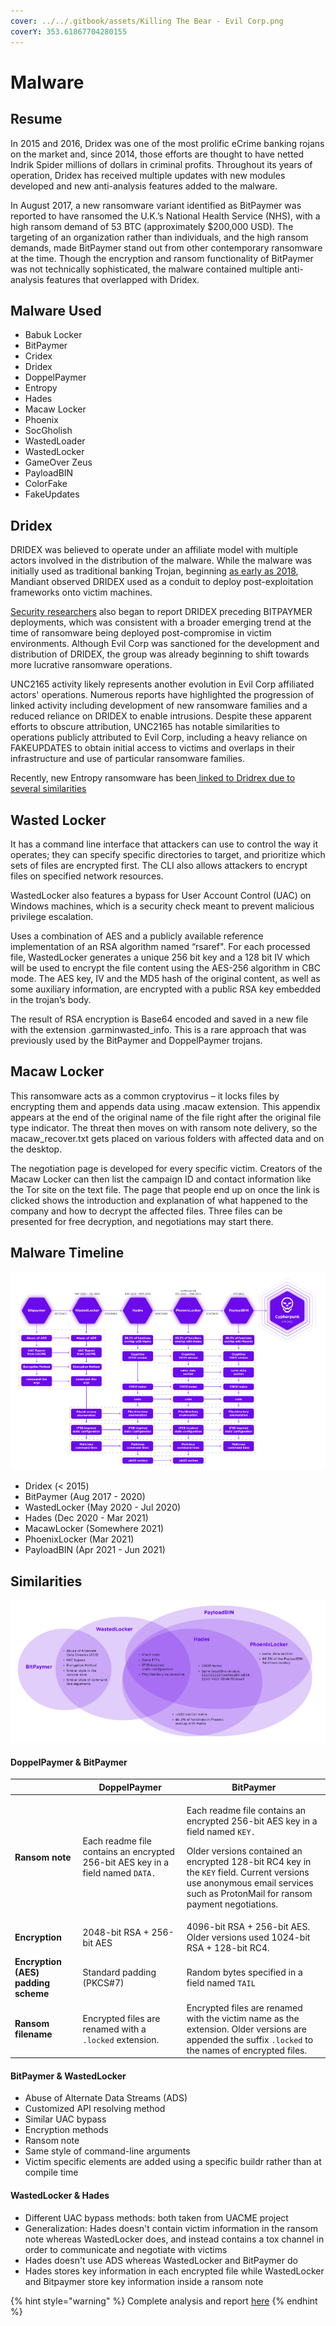 ```yaml
---
cover: ../../.gitbook/assets/Killing The Bear - Evil Corp.png
coverY: 353.61867704280155
---
```


# Malware

## Resume

In 2015 and 2016, Dridex was one of the most prolific eCrime banking rojans on the market and, since 2014, those efforts are thought to have netted Indrik Spider millions of dollars in criminal profits. Throughout its years of operation, Dridex has received multiple updates with new modules developed and new anti-analysis features added to the malware.

In August 2017, a new ransomware variant identified as BitPaymer was reported to have ransomed the U.K.’s National Health Service (NHS), with a high ransom demand of 53 BTC (approximately $200,000 USD). The targeting of an organization rather than individuals, and the high ransom demands, made BitPaymer stand out from other contemporary ransomware at the time. Though the encryption and ransom functionality of BitPaymer was not technically sophisticated, the malware contained multiple anti-analysis features that overlapped with Dridex.&#x20;

## Malware Used

* Babuk Locker
* BitPaymer
* Cridex
* Dridex
* DoppelPaymer
* Entropy
* Hades
* Macaw Locker
* Phoenix
* SocGholish
* WastedLoader
* WastedLocker
* GameOver Zeus
* PayloadBIN
* ColorFake
* FakeUpdates

## Dridex

DRIDEX was believed to operate under an affiliate model with multiple actors involved in the distribution of the malware. While the malware was initially used as traditional banking Trojan, beginning [as early as 2018](https://advantage.mandiant.com/reports/18-00005343), Mandiant observed DRIDEX used as a conduit to deploy post-exploitation frameworks onto victim machines.

[Security researchers](https://www.crowdstrike.com/blog/big-game-hunting-the-evolution-of-indrik-spider-from-dridex-wire-fraud-to-bitpaymer-targeted-ransomware/) also began to report DRIDEX preceding BITPAYMER deployments, which was consistent with a broader emerging trend at the time of ransomware being deployed post-compromise in victim environments. Although Evil Corp was sanctioned for the development and distribution of DRIDEX, the group was already beginning to shift towards more lucrative ransomware operations.

UNC2165 activity likely represents another evolution in Evil Corp affiliated actors' operations. Numerous reports have highlighted the progression of linked activity including development of new ransomware families and a reduced reliance on DRIDEX to enable intrusions. Despite these apparent efforts to obscure attribution, UNC2165 has notable similarities to operations publicly attributed to Evil Corp, including a heavy reliance on FAKEUPDATES to obtain initial access to victims and overlaps in their infrastructure and use of particular ransomware families.

Recently, new Entropy ransomware has been[ linked to Dridrex due to several similarities](https://news.sophos.com/en-us/2022/02/23/dridex-bots-deliver-entropy-ransomware-in-recent-attacks/)

## Wasted Locker

It has a command line interface that attackers can use to control the way it operates; they can specify specific directories to target, and prioritize which sets of files are encrypted first. The CLI also allows attackers to encrypt files on specified network resources.

WastedLocker also features a bypass for User Account Control (UAC) on Windows machines, which is a security check meant to prevent malicious privilege escalation.

Uses a combination of AES and a publicly available reference implementation of an RSA algorithm named “rsaref". For each processed file, WastedLocker generates a unique 256 bit key and a 128 bit IV which will be used to encrypt the file content using the AES-256 algorithm in CBC mode. The AES key, IV and the MD5 hash of the original content, as well as some auxiliary information, are encrypted with a public RSA key embedded in the trojan’s body.

The result of RSA encryption is Base64 encoded and saved in a new file with the extension .garminwasted\_info. This is a rare approach that was previously used by the BitPaymer and DoppelPaymer trojans.

## Macaw Locker

This ransomware acts as a common cryptovirus – it locks files by encrypting them and appends data using .macaw extension. This appendix appears at the end of the original name of the file right after the original file type indicator. The threat then moves on with ransom note delivery, so the macaw\_recover.txt gets placed on various folders with affected data and on the desktop.

The negotiation page is developed for every specific victim. Creators of the Macaw Locker can then list the campaign ID and contact information like the Tor site on the text file. The page that people end up on once the link is clicked shows the introduction and explanation of what happened to the company and how to decrypt the affected files. Three files can be presented for free decryption, and negotiations may start there.

## Malware Timeline

![Evolution between different ransomware variants - SentinelOne (Feb 2022)](../../.gitbook/assets/imagen.png)

* Dridex (< 2015)
* BitPaymer (Aug 2017 - 2020)
* WastedLocker (May 2020 - Jul 2020)
* Hades (Dec 2020 - Mar 2021)
* MacawLocker (Somewhere 2021)
* PhoenixLocker (Mar 2021)
* PayloadBIN (Apr 2021 - Jun 2021)

## Similarities

![Overlaps between ransomware families - SentinelOne (Feb 2022)](<../../.gitbook/assets/imagen (4).png>)

#### DoppelPaymer & BitPaymer



|                                     | **DoppelPaymer**                                                                | **BitPaymer**                                                                                                                                                                                                                                                                                 |
| ----------------------------------- | ------------------------------------------------------------------------------- | --------------------------------------------------------------------------------------------------------------------------------------------------------------------------------------------------------------------------------------------------------------------------------------------- |
| **Ransom note**                     | Each readme file contains an encrypted 256-bit AES key in a field named `DATA.` | <p>Each readme file contains an encrypted 256-bit AES key in a field named <code>KEY.</code></p><p>Older versions contained an encrypted 128-bit RC4 key in the <code>KEY</code> field. Current versions use anonymous email services such as ProtonMail for ransom payment negotiations.</p> |
| **Encryption**                      | 2048-bit RSA + 256-bit AES                                                      | 4096-bit RSA + 256-bit AES. Older versions used 1024-bit RSA + 128-bit RC4.                                                                                                                                                                                                                   |
| **Encryption (AES) padding scheme** | Standard padding (PKCS#7)                                                       | Random bytes specified in a field named `TAIL`                                                                                                                                                                                                                                                |
| **Ransom filename**                 | Encrypted files are renamed with a `.locked` extension.                         | Encrypted files are renamed with the victim name as the extension. Older versions are appended the suffix `.locked` to the names of encrypted files.                                                                                                                                          |

#### BitPaymer & WastedLocker

* Abuse of Alternate Data Streams (ADS)
* Customized API resolving method
* Similar UAC bypass
* Encryption methods
* Ransom note
* Same style of command-line arguments
* Victim specific elements are added using a specific buildr rather than at compile time

#### WastedLocker & Hades

* Different UAC bypass methods: both taken from UACME project
* Generalization: Hades doesn't contain victim information in the ransom note whereas WastedLocker does, and instead contains a tox channel in order to communicate and negotiate with victims
* Hades doesn't use ADS whereas WastedLocker and BitPaymer do
* Hades stores key information in each encrypted file while WastedLocker and Bitpaymer store key information inside a ransom note

{% hint style="warning" %}
Complete analysis and report [here](https://es.sentinelone.com/wp-content/uploads/2022/02/S1\_-SentinelLabs\_SanctionsBeDamned\_final\_02.pdf)
{% endhint %}


